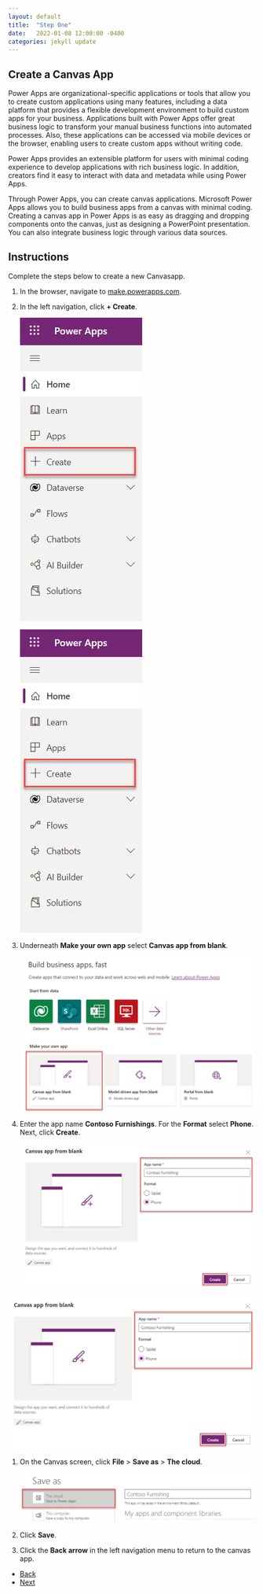 ```yaml
---
layout: default
title:  "Step One"
date:   2022-01-08 12:00:00 -0400
categories: jekyll update
---
```

## Create a Canvas App

Power Apps are organizational-specific applications or tools that allow you to create custom applications using many features, including a data platform that provides a flexible development environment to build custom apps for your business. Applications built with Power Apps offer great business logic to transform your manual business functions into automated processes. Also, these applications can be accessed via mobile devices or the browser, enabling users to create custom apps without writing code.

Power Apps provides an extensible platform for users with minimal coding experience to develop applications with rich business logic. In addition, creators find it easy to interact with data and metadata while using Power Apps.

Through Power Apps, you can create canvas applications. Microsoft Power Apps allows you to build business apps from a canvas with minimal coding. Creating a canvas app in Power Apps is as easy as dragging and dropping components onto the canvas, just as designing a PowerPoint presentation. You can also integrate business logic through various data sources.

## Instructions

Complete the steps below to create a new Canvasapp.

1. In the browser, navigate to <a href="https://make.powerapps.com">make.powerapps.com</a>.
1. In the left navigation, click **+ Create**.
  
    <img src="../images/1-create.jpg" alt="A screenshot of the Power Apps portal left navigation menu. The + Create button is highlighted." />

    ![](../images/1-create.jpg)

1. Underneath **Make your own app** select **Canvas app from blank**.

    <div class="12u$"><span class="image fit"><img src="../images/1-canvas-app.jpg" alt="A screenshot of the Power Apps portal. The canvas app from blank button is highlighted." /></span></div>

1. Enter the app name **Contoso Furnishings**. For the **Format** select **Phone**. Next, click **Create**.

    <img src="../images/1-create-app.jpg"/>

![A screenshot of the canvas app from blank window. The App name and Format sections are highlighted.](../images/1-create-app.jpg)

1. On the Canvas screen, click **File** > **Save as** > **The cloud**.

    ![A screenshot of the Save as screen. The the cloud button is highlighted.](../images/1-save.jpg)

1. Click **Save**.
1. Click the **Back arrow** in the left navigation menu to return to the canvas app.

<ul class="actions">
<li><a href="https://aprilspeight.github.io/workshop-mr-powerapps/" class="button special">Back</a></li>
<li><a href="https://aprilspeight.github.io/workshop-mr-powerapps/jekyll/update/2022/01/07/step-two.html" class="button">Next</a></li>
</ul>